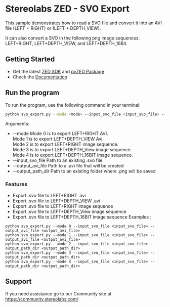 # Stereolabs ZED - SVO Export

This sample demonstrates how to read a SVO file and convert it into an AVI file (LEFT + RIGHT) or (LEFT + DEPTH_VIEW).

It can also convert a SVO in the following png image sequences: LEFT+RIGHT, LEFT+DEPTH_VIEW, and LEFT+DEPTH_16Bit.

## Getting Started
 - Get the latest [ZED SDK](https://www.stereolabs.com/developers/release/) and [pyZED Package](https://www.stereolabs.com/docs/app-development/python/install/)
 - Check the [Documentation](https://www.stereolabs.com/docs/)
 
## Run the program

To run the program, use the following command in your terminal:
```bash
python svo_export.py --mode <mode> --input_svo_file <input_svo_file> --output_avi_file <output_avi_file> --output_path_dir <output_path_dir>
```

Arguments: 
  - --mode Mode 0 is to export LEFT+RIGHT AVI. <br /> Mode 1 is to export LEFT+DEPTH_VIEW Avi. <br /> Mode 2 is to export LEFT+RIGHT image sequence. <br /> Mode 3 is to export LEFT+DEPTH_View image sequence. <br /> Mode 4 is to export LEFT+DEPTH_16BIT image sequence.
  - --input_svo_file Path to an existing .svo file 
  - --output_avi_file Path to a .avi file that will be created
  - --output_path_dir Path to an existing folder where .png will be saved
### Features
 - Export .svo file to LEFT+RIGHT .avi
 - Export .svo file to LEFT+DEPTH_VIEW .avi
 - Export .svo file to LEFT+RIGHT image sequence
 - Export .svo file to LEFT+DEPTH_View image sequence
 - Export .svo file to LEFT+DEPTH_16BIT image sequence
Examples : 
```
python svo_export.py --mode 0 --input_svo_file <input_svo_file> --output_avi_file <output_avi_file> 
python svo_export.py --mode 1 --input_svo_file <input_svo_file> --output_avi_file <output_avi_file> 
python svo_export.py --mode 2 --input_svo_file <input_svo_file> --output_path_dir <output_path_dir> 
python svo_export.py --mode 3 --input_svo_file <input_svo_file> --output_path_dir <output_path_dir> 
python svo_export.py --mode 4 --input_svo_file <input_svo_file> --output_path_dir <output_path_dir> 
```

## Support
If you need assistance go to our Community site at https://community.stereolabs.com/
